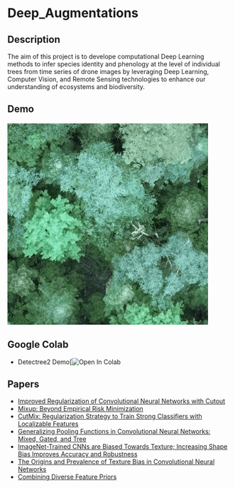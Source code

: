 # Deep_Augmentations

## Description

The aim of this project is to develope computational Deep Learning methods to infer species identity and phenology at the level of individual trees from time series of drone images by
leveraging Deep Learning, Computer Vision, and Remote Sensing technologies to enhance our understanding of ecosystems and biodiversity.

## Demo
![](https://github.com/gvsam7/TreeCrownInstSeg/blob/main/Images/reveal_slider_animation.gif)

## Google Colab
- Detectree2 Demo[![Open In Colab](https://colab.research.google.com/drive/1VvQbov0EY7CkzqMnR84QiY-bySSx9_wN#scrollTo=k08FlmFjYil-)

## Papers
- [Improved Regularization of Convolutional Neural Networks with Cutout](https://arxiv.org/abs/1708.04552)
- [Mixup: Beyond Empirical Risk Minimization](https://arxiv.org/abs/1710.09412)
- [CutMix: Regularization Strategy to Train Strong Classifiers with Localizable Features](https://arxiv.org/abs/1905.04899)
- [Generalizing Pooling Functions in Convolutional Neural Networks: Mixed, Gated, and Tree](https://arxiv.org/abs/1509.08985)
- [ImageNet-Trained CNNs are Biased Towards Texture; Increasing Shape Bias Improves Accuracy and Robustness](https://arxiv.org/abs/1811.12231)
- [The Origins and Prevalence of Texture Bias in Convolutional Neural Networks](https://arxiv.org/abs/1911.09071)
- [Combining Diverse Feature Priors](https://arxiv.org/abs/2110.08220)